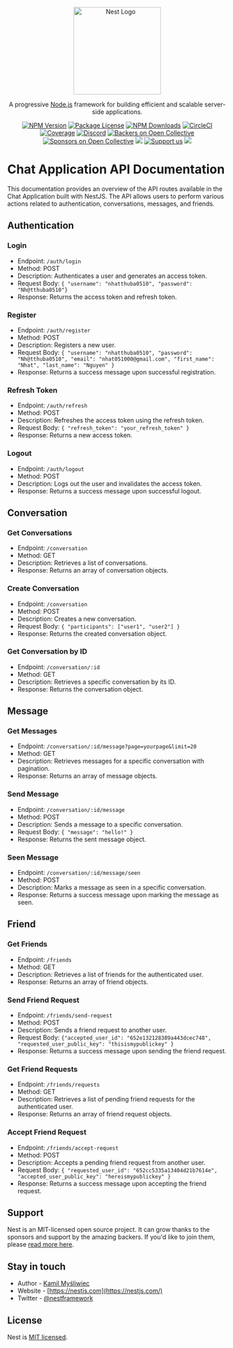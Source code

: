 <p align="center">
  <a href="http://nestjs.com/" target="blank"><img src="https://nestjs.com/img/logo-small.svg" width="200" alt="Nest Logo" /></a>
</p>

[circleci-image]: https://img.shields.io/circleci/build/github/nestjs/nest/master?token=abc123def456
[circleci-url]: https://circleci.com/gh/nestjs/nest

  <p align="center">A progressive <a href="http://nodejs.org" target="_blank">Node.js</a> framework for building efficient and scalable server-side applications.</p>
    <p align="center">
<a href="https://www.npmjs.com/~nestjscore" target="_blank"><img src="https://img.shields.io/npm/v/@nestjs/core.svg" alt="NPM Version" /></a>
<a href="https://www.npmjs.com/~nestjscore" target="_blank"><img src="https://img.shields.io/npm/l/@nestjs/core.svg" alt="Package License" /></a>
<a href="https://www.npmjs.com/~nestjscore" target="_blank"><img src="https://img.shields.io/npm/dm/@nestjs/common.svg" alt="NPM Downloads" /></a>
<a href="https://circleci.com/gh/nestjs/nest" target="_blank"><img src="https://img.shields.io/circleci/build/github/nestjs/nest/master" alt="CircleCI" /></a>
<a href="https://coveralls.io/github/nestjs/nest?branch=master" target="_blank"><img src="https://coveralls.io/repos/github/nestjs/nest/badge.svg?branch=master#9" alt="Coverage" /></a>
<a href="https://discord.gg/G7Qnnhy" target="_blank"><img src="https://img.shields.io/badge/discord-online-brightgreen.svg" alt="Discord"/></a>
<a href="https://opencollective.com/nest#backer" target="_blank"><img src="https://opencollective.com/nest/backers/badge.svg" alt="Backers on Open Collective" /></a>
<a href="https://opencollective.com/nest#sponsor" target="_blank"><img src="https://opencollective.com/nest/sponsors/badge.svg" alt="Sponsors on Open Collective" /></a>
  <a href="https://paypal.me/kamilmysliwiec" target="_blank"><img src="https://img.shields.io/badge/Donate-PayPal-ff3f59.svg"/></a>
    <a href="https://opencollective.com/nest#sponsor"  target="_blank"><img src="https://img.shields.io/badge/Support%20us-Open%20Collective-41B883.svg" alt="Support us"></a>
  <a href="https://twitter.com/nestframework" target="_blank"><img src="https://img.shields.io/twitter/follow/nestframework.svg?style=social&label=Follow"></a>
</p>
  <!--[![Backers on Open Collective](https://opencollective.com/nest/backers/badge.svg)](https://opencollective.com/nest#backer)
  [![Sponsors on Open Collective](https://opencollective.com/nest/sponsors/badge.svg)](https://opencollective.com/nest#sponsor)-->

# Chat Application API Documentation

This documentation provides an overview of the API routes available in the Chat Application built with NestJS. The API allows users to perform various actions related to authentication, conversations, messages, and friends.

## Authentication

### Login

- Endpoint: `/auth/login`
- Method: POST
- Description: Authenticates a user and generates an access token.
- Request Body: `{ "username": "nhatthuba0510", "password": "Nh@tthuba0510"}`
- Response: Returns the access token and refresh token.

### Register

- Endpoint: `/auth/register`
- Method: POST
- Description: Registers a new user.
- Request Body: `{ "username": "nhatthuba0510", "password": "Nh@tthuba0510", "email": "nhat051000@gmail.com", "first_name": "Nhat", "last_name": "Nguyen" }`
- Response: Returns a success message upon successful registration.

### Refresh Token

- Endpoint: `/auth/refresh`
- Method: POST
- Description: Refreshes the access token using the refresh token.
- Request Body: `{ "refresh_token": "your_refresh_token" }`
- Response: Returns a new access token.

### Logout

- Endpoint: `/auth/logout`
- Method: POST
- Description: Logs out the user and invalidates the access token.
- Response: Returns a success message upon successful logout.

## Conversation

### Get Conversations

- Endpoint: `/conversation`
- Method: GET
- Description: Retrieves a list of conversations.
- Response: Returns an array of conversation objects.

### Create Conversation

- Endpoint: `/conversation`
- Method: POST
- Description: Creates a new conversation.
- Request Body: `{ "participants": ["user1", "user2"] }`
- Response: Returns the created conversation object.

### Get Conversation by ID

- Endpoint: `/conversation/:id`
- Method: GET
- Description: Retrieves a specific conversation by its ID.
- Response: Returns the conversation object.

## Message

### Get Messages

- Endpoint: `/conversation/:id/message?page=yourpage&limit=20`
- Method: GET
- Description: Retrieves messages for a specific conversation with pagination.
- Response: Returns an array of message objects.

### Send Message

- Endpoint: `/conversation/:id/message`
- Method: POST
- Description: Sends a message to a specific conversation.
- Request Body: `{ "message": "hello!" }`
- Response: Returns the sent message object.

### Seen Message

- Endpoint: `/conversation/:id/message/seen`
- Method: POST
- Description: Marks a message as seen in a specific conversation.
- Response: Returns a success message upon marking the message as seen.

## Friend

### Get Friends

- Endpoint: `/friends`
- Method: GET
- Description: Retrieves a list of friends for the authenticated user.
- Response: Returns an array of friend objects.

### Send Friend Request

- Endpoint: `/friends/send-request`
- Method: POST
- Description: Sends a friend request to another user.
- Request Body: `{"accepted_user_id": "652e132128389a443dcec748", "requested_user_public_key": "thisismypublickey" }`
- Response: Returns a success message upon sending the friend request.

### Get Friend Requests

- Endpoint: `/friends/requests`
- Method: GET
- Description: Retrieves a list of pending friend requests for the authenticated user.
- Response: Returns an array of friend request objects.

### Accept Friend Request

- Endpoint: `/friends/accept-request`
- Method: POST
- Description: Accepts a pending friend request from another user.
- Request Body: `{ "requested_user_id": "652cc5335a13404d21b7614e", "accepted_user_public_key": "hereismypublickey" }`
- Response: Returns a success message upon accepting the friend request.

## Support

Nest is an MIT-licensed open source project. It can grow thanks to the sponsors and support by the amazing backers. If you'd like to join them, please [read more here](https://docs.nestjs.com/support).

## Stay in touch

- Author - [Kamil Myśliwiec](https://kamilmysliwiec.com)
- Website - [https://nestjs.com](https://nestjs.com/)
- Twitter - [@nestframework](https://twitter.com/nestframework)

## License

Nest is [MIT licensed](LICENSE).
